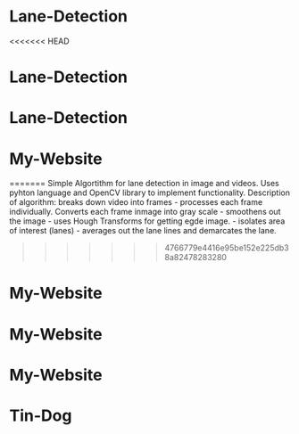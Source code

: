 # Lane-Detection
<<<<<<< HEAD
# Lane-Detection
# Lane-Detection
# My-Website
=======
Simple Algortithm for lane detection in image and videos. Uses pyhton language and OpenCV library to implement functionality.
Description of algorithm: breaks down video into frames - processes each frame individually. Converts each frame inmage into gray scale - smoothens out the image - uses Hough Transforms for getting egde image. - isolates area of interest (lanes) - averages out the lane lines and demarcates the lane.
>>>>>>> 4766779e4416e95be152e225db38a82478283280
# My-Website
# My-Website
# My-Website
# Tin-Dog
